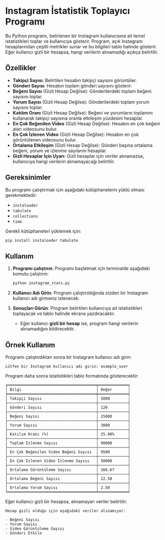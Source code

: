 # Instagram İstatistik Toplayıcı Programı

Bu Python programı, belirlenen bir Instagram kullanıcısına ait temel istatistikleri toplar ve kullanıcıya gösterir. Program, açık Instagram hesaplarından çeşitli metrikler sunar ve bu bilgileri tablo halinde gösterir. Eğer kullanıcı gizli bir hesapsa, hangi verilerin alınamadığı açıkça belirtilir.

## Özellikler

- **Takipçi Sayısı**: Belirtilen hesabın takipçi sayısını görüntüler.
- **Gönderi Sayısı**: Hesabın toplam gönderi sayısını gösterir.
- **Beğeni Sayısı** (Gizli Hesap Değilse): Gönderilerdeki toplam beğeni sayısını toplar.
- **Yorum Sayısı** (Gizli Hesap Değilse): Gönderilerdeki toplam yorum sayısını toplar.
- **Katılım Oranı** (Gizli Hesap Değilse): Beğeni ve yorumların toplamını kullanarak takipçi sayısına oranla etkileşim yüzdesini hesaplar.
- **En Çok Beğenilen Video** (Gizli Hesap Değilse): Hesabın en çok beğeni alan videosunu bulur.
- **En Çok İzlenen Video** (Gizli Hesap Değilse): Hesabın en çok görüntülenen videosunu bulur.
- **Ortalama Etkileşim** (Gizli Hesap Değilse): Gönderi başına ortalama beğeni, yorum ve izlenme sayılarını hesaplar.
- **Gizli Hesaplar İçin Uyarı**: Gizli hesaplar için veriler alınamazsa, kullanıcıya hangi verilerin alınamayacağı belirtilir.

## Gereksinimler

Bu programı çalıştırmak için aşağıdaki kütüphanelerin yüklü olması gerekmektedir:

- `instaloader`
- `tabulate`
- `collections`
- `time`

Gerekli kütüphaneleri yüklemek için:

```bash
pip install instaloader tabulate
```

## Kullanım

1. **Programı çalıştırın**:
   Programı başlatmak için terminalde aşağıdaki komutu çalıştırın:

   ```bash
   python instagram_stats.py
   ```

2. **Kullanıcı Adı Girin**:
   Program çalıştırıldığında sizden bir Instagram kullanıcı adı girmeniz istenecek.

3. **Sonuçları Görün**:
   Program belirtilen kullanıcıya ait istatistikleri toplayacak ve tablo halinde ekrana yazdıracaktır.

   - Eğer kullanıcı **gizli bir hesap** ise, program hangi verilerin alınamadığını bildirecektir.

## Örnek Kullanım

Programı çalıştırdıktan sonra bir Instagram kullanıcı adı girin:

```
Lütfen bir Instagram kullanıcı adı girin: example_user
```

Program daha sonra istatistikleri tablo formatında gösterecektir:

```
╒═══════════════════════════════════════╤═════════════╕
│ Bilgi                                 │ Değer       │
╞═══════════════════════════════════════╪═════════════╡
│ Takipçi Sayısı                        │ 5000        │
├───────────────────────────────────────┼─────────────┤
│ Gönderi Sayısı                        │ 120         │
├───────────────────────────────────────┼─────────────┤
│ Beğeni Sayısı                         │ 15000       │
├───────────────────────────────────────┼─────────────┤
│ Yorum Sayısı                          │ 3000        │
├───────────────────────────────────────┼─────────────┤
│ Katılım Oranı (%)                     │ 25.00%      │
├───────────────────────────────────────┼─────────────┤
│ Toplam İzlenme Sayısı                 │ 90000       │
├───────────────────────────────────────┼─────────────┤
│ En Çok Beğenilen Video Beğeni Sayısı  │ 9500        │
├───────────────────────────────────────┼─────────────┤
│ En Çok İzlenen Video İzlenme Sayısı   │ 50000       │
├───────────────────────────────────────┼─────────────┤
│ Ortalama Görüntüleme Sayısı           │ 166.67      │
├───────────────────────────────────────┼─────────────┤
│ Ortalama Beğeni Sayısı                │ 12.50       │
├───────────────────────────────────────┼─────────────┤
│ Ortalama Yorum Sayısı                 │ 2.50        │
╘═══════════════════════════════════════╧═════════════╛
```

Eğer kullanıcı gizli bir hesapsa, alınamayan veriler belirtilir:

```
Hesap gizli olduğu için aşağıdaki veriler alınamıyor:

- Beğeni Sayısı
- Yorum Sayısı
- Video Görüntüleme Sayısı
- Gönderi Etkile

```
